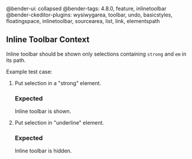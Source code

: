 @bender-ui: collapsed
@bender-tags: 4.8.0, feature, inlinetoolbar
@bender-ckeditor-plugins: wysiwygarea, toolbar, undo, basicstyles, floatingspace, inlinetoolbar, sourcearea, list, link, elementspath

## Inline Toolbar Context

Inline toolbar should be shown only selections containing `strong` and `em` in its path.

Example test case:

1. Put selection in a "strong" element.

	### Expected

	Inline toolbar is shown.

1. Put selection in "underline" element.

	### Expected

	Inline toolbar is hidden.
